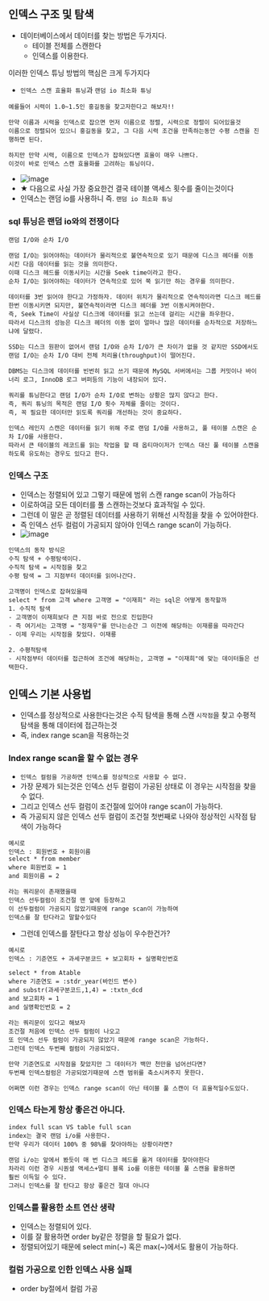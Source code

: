 ## 인덱스 구조 및 탐색
- 데이터베이스에서 데이터를 찾는 방법은 두가지다.
  - 테이블 전체를 스캔한다
  - 인덱스를 이용한다.

이러한 인덱스 튜닝 방법의 핵심은 크게 두가지다
- `인덱스 스캔 효율화 튜닝`과 `랜덤 io 최소화 튜닝`
```
예를들어 시력이 1.0~1.5인 홍길동을 찾고자한다고 해보자!!

만약 이름과 시력을 인덱스로 잡으면 먼저 이름으로 정렬, 시력으로 정렬이 되어있을것
이름으로 정렬되어 있으니 홍길동을 찾고, 그 다음 시력 조건을 만족하는동안 수평 스캔을 진행하면 된다.

하지만 만약 시력, 이름으로 인덱스가 잡혀있다면 효율이 매우 나쁘다.
이것이 바로 인덱스 스캔 효율화를 고려하는 튜닝이다.
```
- ![image](https://user-images.githubusercontent.com/62214428/213105706-2db06119-da1c-4695-847b-9a0d2c6e120c.png)
- ★ 다음으로 사실 가장 중요한건 결국 테이블 액세스 횟수를 줄이는것이다
- 인덱스는 랜덤 io를 사용하니 즉. `랜덤 io 최소화 튜닝`

### sql 튜닝은 랜덤 io와의 전쟁이다
```
랜덤 I/O와 순차 I/O

랜덤 I/O는 읽어야하는 데이터가 물리적으로 불연속적으로 있기 때문에 디스크 헤더를 이동 시킨 다음 데이터를 읽는 것을 의미한다. 
이때 디스크 헤드를 이동시키는 시간을 Seek time이라고 한다. 
순차 I/O는 읽어야하는 데이터가 연속적으로 있어 쭉 읽기만 하는 경우를 의미한다.

데이터를 3번 읽어야 한다고 가정하자. 데이터 위치가 물리적으로 연속적이라면 디스크 헤드를 한번 이동시키면 되지만, 불연속적이라면 디스크 헤더를 3번 이동시켜야한다. 
즉, Seek Time이 사실상 디스크에 데이터를 읽고 쓰는데 걸리는 시간을 좌우한다. 
따라서 디스크의 성능은 디스크 헤더의 이동 없이 얼마나 많은 데이터를 순차적으로 저장하느냐에 달렸다.

SSD는 디스크 원판이 없어서 랜덤 I/O와 순차 I/O가 큰 차이가 없을 것 같지만 SSD에서도 랜덤 I/O는 순차 I/O 대비 전체 처리율(throughput)이 떨어진다.

DBMS는 디스크에 데이터를 빈번히 읽고 쓰기 때문에 MySQL 서버에서는 그룹 커밋이나 바이너리 로그, InnoDB 로그 버퍼등의 기능이 내장되어 있다.

쿼리를 튜닝한다고 랜덤 I/O가 순차 I/O로 변하는 상황은 많지 않다고 한다. 
즉, 쿼리 튜닝의 목적은 랜덤 I/O 횟수 자체를 줄이는 것이다. 
즉, 꼭 필요한 데이터만 읽도록 쿼리를 개선하는 것이 중요하다.

인덱스 레인지 스캔은 데이터를 읽기 위해 주로 랜덤 I/O를 사용하고, 풀 테이블 스캔은 순차 I/O를 사용한다. 
따라서 큰 테이블의 레코드를 읽는 작업을 할 때 옵티마이저가 인덱스 대신 풀 테이블 스캔을 하도록 유도하는 경우도 있다고 한다.
```

### 인덱스 구조
- 인덱스는 정렬되어 있고 그렇기 때문에 범위 스캔 range scan이 가능하다
- 이로하여금 모든 데이터를 풀 스캔하는것보다 효과적일 수 있다.
- 그런데 이 말은 곧 정렬된 데이터를 사용하기 위해선 시작점을 찾을 수 있어야한다.
- 즉 인덱스 선두 컬럼이 가공되지 않아야 인덱스 range scan이 가능하다.
- ![image](https://user-images.githubusercontent.com/62214428/213107578-8d10d138-605c-4a32-9b51-3e3b38a94734.png)
```
인덱스의 동작 방식은
수직 탐색 + 수평탐색이다.
수직적 탐색 = 시작점을 찾고
수평 탐색 = 그 지점부터 데이터를 읽어나간다.

고객명이 인덱스로 잡혀있을때
select * from 고객 where 고객명 = "이재희" 라는 sql은 어떻게 동작할까
1. 수직적 탐색
- 고객명이 이재희보다 큰 지점 바로 전으로 진입한다
- 즉 여기서는 고객명 = "정재우"를 만나는순간 그 이전에 해당하는 이재룡을 따라간다
- 이제 우리는 시작점을 찾았다. 이재룡

2. 수평적탐색
- 시작점부터 데이터를 접근하여 조건에 해당하는, 고객명 = "이재희"에 맞는 데이터들은 선택한다.
```

## 인덱스 기본 사용법
- 인덱스를 정상적으로 사용한다는것은 수직 탐색을 통해 스캔 `시작점`을 찾고 수평적 탐색을 통해 데이터에 접근하는것
- 즉, index range scan을 적용하는것

### Index range scan을 할 수 없는 경우
- `인덱스 컬럼을 가공하면 인덱스를 정상적으로 사용할 수 없다.`
- 가장 문제가 되는것은 인덱스 선두 컬럼이 가공된 상태로 이 경우는 시작점을 찾을 수 없다.
- 그리고 인덱스 선두 컬럼이 조건절에 있어야 range scan이 가능하다.
- 즉 가공되지 않은 인덱스 선두 컬럼이 조건절 첫번째로 나와야 정상적인 시작점 탐색이 가능하다
```
예시로 
인덱스 : 회원번호 + 회원이름
select * from member
where 회원번호 = 1
and 회원이름 = 2

라는 쿼리문이 존재했을때 
인덱스 선두컬럼이 조건절 맨 앞에 등장하고
이 선두컬럼이 가공되지 않았기때문에 range scan이 가능하여
인덱스를 잘 탄다라고 말할수있다
```
- 그런데 인덱스를 잘탄다고 항상 성능이 우수한건가?
```
예시로
인덱스 : 기준연도 + 과세구분코드 + 보고회차 + 실명확인번호

select * from Atable
where 기준연도 = :stdr_year(바인드 변수)
and substr(과세구분코드,1,4) = :txtn_dcd
and 보고회차 = 1
and 실명확인번호 = 2

라는 쿼리문이 있다고 해보자
조건절 처음에 인덱스 선두 컬럼이 나오고
또 인덱스 선두 컬럼이 가공되지 않았기 때문에 range scan은 가능하다.
그런데 인덱스 두번째 컬럼이 가공되었다.

만약 기준연도로 시작점을 찾았지만 그 데이터가 백만 천만을 넘어선다면?
두번째 인덱스컬럼은 가공되었기때문에 스캔 범위를 축소시켜주지 못한다.

어쩌면 이런 경우는 인덱스 range scan이 아닌 테이블 풀 스캔이 더 효율적일수도있다.
```
### 인덱스 타는게 항상 좋은건 아니다.
```
index full scan VS table full scan
index는 결국 랜덤 i/o를 사용한다.
만약 우리가 데이터 100% 중 98%를 찾아야하는 상황이라면?

랜덤 i/o는 앞에서 봤듯이 매 번 디스크 헤드를 옮겨 데이터를 찾아야한다
차라리 이런 경우 시퀀셜 액세스+멀티 블록 io를 이용한 테이블 풀 스캔을 활용하면
훨씬 이득일 수 있다.
그러니 인덱스를 잘 탄다고 항상 좋은건 절대 아니다
```
### 인덱스를 활용한 소트 연산 생략
- 인덱스는 정렬되어 있다.
- 이를 잘 활용하면 order by같은 정렬을 할 필요가 없다.
- 정렬되어있기 때문에 select min(~) 혹은 max(~)에서도 활용이 가능하다.

### 컬럼 가공으로 인한 인덱스 사용 실패
- order by절에서 컬럼 가공



